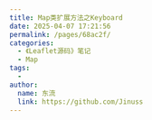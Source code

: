 ```yaml
---
title: Map类扩展方法之Keyboard
date: 2025-04-07 17:21:56
permalink: /pages/68ac2f/
categories:
  - 《Leaflet源码》笔记
  - Map
tags:
  - 
author: 
  name: 东流
  link: https://github.com/Jinuss
---
```

